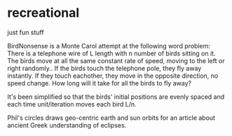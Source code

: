 # recreational
just fun stuff

BirdNonsense is a Monte Carol attempt at the following word problem:
There is a telephone wire of L length with n number of birds sitting on it. The birds move at all the same constant rate of speed, moving to the left or right randomly.. If the birds touch the telephone pole, they fly away instantly. If they touch eachother, they move in the opposite direction, no speed change. How long will it take for all the birds to fly away?

It's been simplified so that the birds' initial positions are evenly spaced and each time unit/iteration moves each bird L/n.  

Phil's circles draws geo-centric earth and sun orbits for an article about ancient Greek understanding of eclipses.
